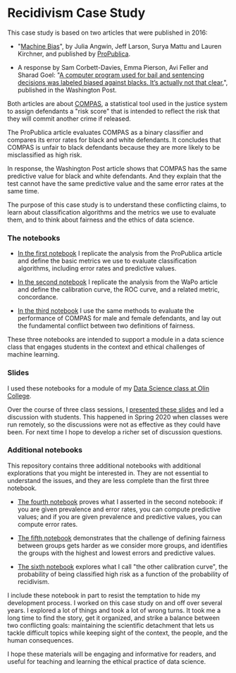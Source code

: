 # Recidivism Case Study

This case study is based on two articles that were published in 2016:

* "[Machine Bias](https://www.propublica.org/article/machine-bias-risk-assessments-in-criminal-sentencing)", by Julia Angwin, Jeff Larson, Surya Mattu and Lauren Kirchner, and published by [ProPublica](https://www.propublica.org).

* A response by Sam Corbett-Davies, Emma Pierson, Avi Feller and Sharad Goel: "[A computer program used for bail and sentencing decisions was labeled biased against blacks. It’s actually not that clear.](https://www.washingtonpost.com/news/monkey-cage/wp/2016/10/17/can-an-algorithm-be-racist-our-analysis-is-more-cautious-than-propublicas/)", published in the Washington Post.

Both articles are about [COMPAS](https://en.wikipedia.org/wiki/COMPAS_(software)), a statistical tool used in the justice system to assign defendants a "risk score" that is intended to reflect the risk that they will commit another crime if released.

The ProPublica article evaluates COMPAS as a binary classifier and compares its error rates for black and white defendants.  It concludes that COMPAS is unfair to black defendants because they are more likely to be misclassified as high risk.

In response, the Washington Post article shows that COMPAS has the same predictive value for black and white defendants.  And they explain that the test cannot have the same predictive value and the same error rates at the same time.

The purpose of this case study is to understand these conflicting claims, to learn about classification algorithms and the metrics we use to evaluate them, and to think about fairness and the ethics of data science.

### The notebooks

* [In the first notebook](https://colab.research.google.com/github/AllenDowney/RecidivismCaseStudy/blob/master/01_classification.ipynb) I replicate the analysis from the ProPublica article and define the basic metrics we use to evaluate classification algorithms, including error rates and predictive values.

* [In the second notebook](https://colab.research.google.com/github/AllenDowney/RecidivismCaseStudy/blob/master/02_calibration.ipynb) I replicate the analysis from the WaPo article and define the calibration curve, the ROC curve, and a related metric, concordance. 

* [In the third notebook](https://colab.research.google.com/github/AllenDowney/RecidivismCaseStudy/blob/master/03_fairness.ipynb) I use the same methods to evaluate the performance of COMPAS for male and female defendants, and lay out the fundamental conflict between two definitions of fairness.

These three notebooks are intended to support a module in a data science class that engages students in the context and ethical challenges of machine learning.

### Slides

I used these notebooks for a module of my [Data Science class at Olin College](https://sites.google.com/site/olinds20/).

Over the course of three class sessions, I [presented these slides](https://github.com/AllenDowney/RecidivismCaseStudy/raw/master/Recidivism%20Case%20Study.pdf) and led a discussion with students.  This happened in Spring 2020 when classes were run remotely, so the discussions were not as effective as they could have been.  For next time I hope to develop a richer set of discussion questions.

### Additional notebooks

This repository contains three additional notebooks with additional explorations that you might be interested in.  They are not essential to understand the issues, and they are less complete than the first three notebook.

* [The fourth notebook](https://colab.research.google.com/github/AllenDowney/RecidivismCaseStudy/blob/master/04_matrix.ipynb) proves what I asserted in the second notebook: if you are given prevalence and error rates, you can compute predictive values; and if you are given prevalence and predictive values, you can compute error rates.

* [The fifth notebook](https://colab.research.google.com/github/AllenDowney/RecidivismCaseStudy/blob/master/05_subgroups.ipynb) demonstrates that the challenge of defining fairness between groups gets harder as we consider more groups, and identifies the groups with the highest and lowest errors and predictive values.

* [The sixth notebook](https://colab.research.google.com/github/AllenDowney/RecidivismCaseStudy/blob/master/06_error.ipynb) explores what I call "the other calibration curve", the probability of being classified high risk as a function of the probability of recidivism.

I include these notebook in part to resist the temptation to hide my development process.  I worked on this case study on and off over several years.  I explored a lot of things and took a lot of wrong turns.  It took me a long time to find the story, get it organized, and strike a balance between two conflicting goals: maintaining the scientific detachment that lets us tackle difficult topics while keeping sight of the context, the people, and the human consequences.

I hope these materials will be engaging and informative for readers, and useful for teaching and learning the ethical practice of data science.


